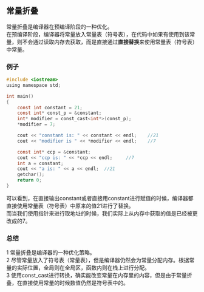 ## 常量折叠
常量折叠是编译器在预编译阶段的一种优化。   
在预编译阶段，编译器将常量放入常量表（符号表），在代码中如果有使用到该常量，则不会通过读取内存去获取，而是直接通过**直接替换**来使用常量表（符号表）中常量。   
### 例子
```c
#include <iostream>     
using namespace std;   

int main()   
{  
	const int constant = 21;   
	const int* const_p = &constant;  
	int* modifier = const_cast<int*>(const_p);   
	*modifier = 7;   

	cout << "constant is: " << constant << endl;	//21   
	cout << "modifier is " << *modifier << endl;	//7  

	const int* ccp = &constant;  
	cout << "ccp is: " << *ccp << endl;		//7   
	int a = constant;   
	cout << "a is: " << a << endl;	//21  
	getchar();  
	return 0;   
}
```
可以看到，在直接输出constant或者直接用constant进行赋值的时候，编译器都直接使用常量表（符号表）中原来的值21进行了替换。   
而当我们使用指针来进行取地址的时候，我们实际上从内存中获取的值是已经被更改成的7。   
### 总结
1 常量折叠是编译器的一种优化策略。   
2 尽管常量放入了符号表（常量表），但是编译器仍然会为常量分配内存。根据常量的实际位置，全局则在全局区，函数内则在栈上进行分配。   
3 使用const_cast进行转换，确实能改变常量在内存里的内容，但是由于常量折叠，在直接使用常量的时候数值仍然是符号表中的。   